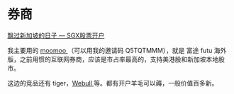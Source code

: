 # 券商

[飘过新加坡的日子 — SGX股票开户](https://www.kuact.com/post/2015-07-22-%E9%A3%98%E8%BF%87%E6%96%B0%E5%8A%A0%E5%9D%A1%E7%9A%84%E6%97%A5%E5%AD%90-sgx%E8%82%A1%E7%A5%A8%E5%BC%80%E6%88%B7/)

我主要用的 [moomoo ](https://passport.moomoo.com/?\_ftsdk=1703999688812239\&channel=1018\&global\_content=%7B%7D\&invite\_code=Q5TQTMMM\&subchannel=17\&target=https%3A%2F%2Finvite-code.moomoo.com%2Fshare%3Fcode%3DQ5TQTMMM%26inviter%3D103899242%26global\_content%3D%257B%257D%26channel%3D%26subchannel%3D#/)（可以用我的邀请码 Q5TQTMMM），就是 富途 futu 海外版，之前用惯的互联网券商，应该是市占率最高的，支持美港股和新加坡本地股市。

这边的竞品还有 tiger，[Webull ](https://www.webull.com.sg/ko-yield/1661860391039-32d43e?inviteCode=sgPd5QcYfQmS\&source=SG\_invite\&hl=en)等。都有开户羊毛可以薅，一般价值百多新。
